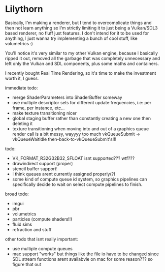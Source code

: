 # Lilythorn

Basically, I'm making a renderer, but I tend to overcomplicate things and then not learn anything so I'm strictly limiting it to just being a Vulkan/SDL3 based renderer, no fluff just features. I don't intend for it to be used for anything, I just wanna try implementing a bunch of cool stuff, like volumetrics :)

You'll notice it's very similar to my other Vulkan engine, because I basically ripped it out, removed all the garbage that was completely unnecessary and left only the Vulkan and SDL components, plus some maths and containers.

I recently bought Real Time Rendering, so it's time to make the investment worth it, I guess.

immediate todo:
- merge ShaderParameters into ShaderBuffer someway
- use multiple descriptor sets for different update frequencies, i.e: per frame, per instance, etc...
- make texture transitioning nicer
- global staging buffer rather than constantly creating a new one then deleting it
- texture transitioning when moving into and out of a graphics queue render call is a bit messy, wayyyy too much vkQueueSubmit -> vkQueueWaitIdle then-back-to-vkQueueSubmit's!!!

todo:
- VK_FORMAT_R32G32B32_SFLOAT isnt supported??? wtf???
- drawindirect support (proper)
- stencil buffer support!
- I think queues arent currently assigned properly(?)
- some kind of compute queue id system, so graphics pipelines can specifically decide to wait on select compute pipelines to finish.

broad todo:
- imgui
- pbr
- volumetrics
- particles (compute shaders!!)
- fluid sims
- refraction and stuff

other todo that isnt really important:
- use multiple compute queues
- mac support "works" but things like the file io have to be changed since SDL stream functions arent availabvle on mac for some reason??? so figure that out
